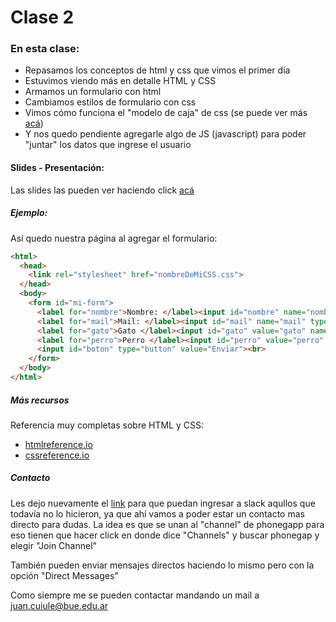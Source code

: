 # Clase 2

### En esta clase:

- Repasamos los conceptos de html y css que vimos el primer día
- Estuvimos viendo más en detalle HTML y CSS
- Armamos un formulario con html
- Cambiamos estilos de formulario con css 
- Vimos cómo funciona el "modelo de caja" de css (se puede ver más [acá](http://cssreference.io/box-model/))
- Y nos quedo pendiente agregarle algo de JS (javascript) para poder "juntar" los datos que ingrese el usuario

#### Slides - Presentación:
Las slides las pueden ver haciendo click [acá](https://ptf-houssay.github.io/taller-mobile/clase-2/slides-segundo-encuentro.html)

##### Ejemplo:
Así quedo nuestra página al agregar el formulario:

```html
<html>
  <head>
    <link rel="stylesheet" href="nombreDeMiCSS.css">
  </head>
  <body>
    <form id="mi-form">
      <label for="nombre">Nombre: </label><input id="nombre" name="nombre" type="text"><br>
      <label for="mail">Mail: </label><input id="mail" name="mail" type="email"><br>
      <label for="gato">Gato </label><input id="gato" value="gato" name="animal" type="radio">
      <label for="perro">Perro </label><input id="perro" value="perro" name="animal" type="radio"><br>
      <input id="boton" type="button" value="Enviar"><br>
    </form>
  </body>
</html>
```

##### Más recursos
Referencia muy completas sobre HTML y CSS:
- [htmlreference.io](http://htmlreference.io)
- [cssreference.io](http://cssreference.io)

##### Contacto

Les dejo nuevamente el [link](http://bit.ly/slack-houssay) para que puedan ingresar a slack aqullos que todavía no lo hicieron, ya que ahí vamos a poder estar un contacto mas directo para dudas. La idea es que se unan al "channel" de phonegapp para eso tienen que hacer click en donde dice "Channels" y buscar phonegap y elegir "Join Channel"

También pueden enviar mensajes directos haciendo lo mismo pero con la opción "Direct Messages"

Como siempre me se pueden contactar mandando un mail a juan.cuiule@bue.edu.ar